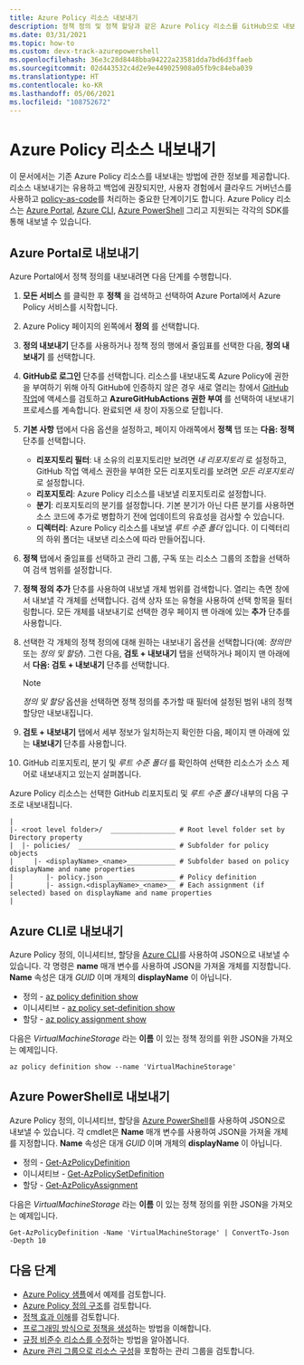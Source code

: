 ```yaml
---
title: Azure Policy 리소스 내보내기
description: 정책 정의 및 정책 할당과 같은 Azure Policy 리소스를 GitHub으로 내보내는 방법을 알아봅니다.
ms.date: 03/31/2021
ms.topic: how-to
ms.custom: devx-track-azurepowershell
ms.openlocfilehash: 36e3c28d8448bba94222a23581dda7bd6d3ffaeb
ms.sourcegitcommit: 02d443532c4d2e9e449025908a05fb9c84eba039
ms.translationtype: HT
ms.contentlocale: ko-KR
ms.lasthandoff: 05/06/2021
ms.locfileid: "108752672"
---
```

# <a name="export-azure-policy-resources"></a>Azure Policy 리소스 내보내기

이 문서에서는 기존 Azure Policy 리소스를 내보내는 방법에 관한 정보를 제공합니다. 리소스 내보내기는 유용하고 백업에 권장되지만, 사용자 경험에서 클라우드 거버넌스를 사용하고 [policy-as-code](../concepts/policy-as-code.md)를 처리하는 중요한 단계이기도 합니다. Azure Policy 리소스는 [Azure Portal](#export-with-azure-portal), [Azure CLI](#export-with-azure-cli), [Azure PowerShell](#export-with-azure-powershell) 그리고 지원되는 각각의 SDK를 통해 내보낼 수 있습니다.

## <a name="export-with-azure-portal"></a>Azure Portal로 내보내기

Azure Portal에서 정책 정의를 내보내려면 다음 단계를 수행합니다.

1. **모든 서비스** 를 클릭한 후 **정책** 을 검색하고 선택하여 Azure Portal에서 Azure Policy 서비스를 시작합니다.

1. Azure Policy 페이지의 왼쪽에서 **정의** 를 선택합니다.

1. **정의 내보내기** 단추를 사용하거나 정책 정의 행에서 줄임표를 선택한 다음, **정의 내보내기** 를 선택합니다.

1. **GitHub로 로그인** 단추를 선택합니다. 리소스를 내보내도록 Azure Policy에 권한을 부여하기 위해 아직 GitHub에 인증하지 않은 경우 새로 열리는 창에서 [GitHub 작업](https://github.com/features/actions)에 액세스를 검토하고 **AzureGitHubActions 권한 부여** 를 선택하여 내보내기 프로세스를 계속합니다. 완료되면 새 창이 자동으로 닫힙니다.

1. **기본 사항** 탭에서 다음 옵션을 설정하고, 페이지 아래쪽에서 **정책** 탭 또는 **다음: 정책** 단추를 선택합니다.

   - **리포지토리 필터**: 내 소유의 리포지토리만 보려면 _내 리포지토리_ 로 설정하고, GitHub 작업 액세스 권한을 부여한 모든 리포지토리를 보려면 _모든 리포지토리_ 로 설정합니다.
   - **리포지토리**: Azure Policy 리소스를 내보낼 리포지토리로 설정합니다.
   - **분기**: 리포지토리의 분기를 설정합니다. 기본 분기가 아닌 다른 분기를 사용하면 소스 코드에 추가로 병합하기 전에 업데이트의 유효성을 검사할 수 있습니다.
   - **디렉터리**: Azure Policy 리소스를 내보낼 _루트 수준 폴더_ 입니다. 이 디렉터리의 하위 폴더는 내보낸 리소스에 따라 만들어집니다.

1. **정책** 탭에서 줄임표를 선택하고 관리 그룹, 구독 또는 리소스 그룹의 조합을 선택하여 검색 범위를 설정합니다.

1. **정책 정의 추가** 단추를 사용하여 내보낼 개체 범위를 검색합니다. 열리는 측면 창에서 내보낼 각 개체를 선택합니다. 검색 상자 또는 유형을 사용하여 선택 항목을 필터링합니다. 모든 개체를 내보내기로 선택한 경우 페이지 맨 아래에 있는 **추가** 단추를 사용합니다.

1. 선택한 각 개체의 정책 정의에 대해 원하는 내보내기 옵션을 선택합니다(예: _정의만_ 또는 _정의 및 할당_). 그런 다음, **검토 + 내보내기** 탭을 선택하거나 페이지 맨 아래에서 **다음: 검토 + 내보내기** 단추를 선택합니다.

   > [!NOTE]
   > _정의 및 할당_ 옵션을 선택하면 정책 정의를 추가할 때 필터에 설정된 범위 내의 정책 할당만 내보내집니다.

1. **검토 + 내보내기** 탭에서 세부 정보가 일치하는지 확인한 다음, 페이지 맨 아래에 있는 **내보내기** 단추를 사용합니다.

1. GitHub 리포지토리, 분기 및 _루트 수준 폴더_ 를 확인하여 선택한 리소스가 소스 제어로 내보내지고 있는지 살펴봅니다.

Azure Policy 리소스는 선택한 GitHub 리포지토리 및 _루트 수준 폴더_ 내부의 다음 구조로 내보내집니다.

```text
|
|- <root level folder>/  ________________ # Root level folder set by Directory property
|  |- policies/  ________________________ # Subfolder for policy objects
|     |- <displayName>_<name>____________ # Subfolder based on policy displayName and name properties
|        |- policy.json _________________ # Policy definition
|        |- assign.<displayName>_<name>__ # Each assignment (if selected) based on displayName and name properties
|
```

## <a name="export-with-azure-cli"></a>Azure CLI로 내보내기

Azure Policy 정의, 이니셔티브, 할당을 [Azure CLI](/cli/azure/install-azure-cli)를 사용하여 JSON으로 내보낼 수 있습니다. 각 명령은 **name** 매개 변수를 사용하여 JSON을 가져올 개체를 지정합니다. **Name** 속성은 대개 _GUID_ 이며 개체의 **displayName** 이 아닙니다.

- 정의 - [az policy definition show](/cli/azure/policy/definition#az_policy_definition_show)
- 이니셔티브 - [az policy set-definition show](/cli/azure/policy/set-definition#az_policy_set_definition_show)
- 할당 - [az policy assignment show](/cli/azure/policy/assignment#az_policy_assignment_show)

다음은 _VirtualMachineStorage_ 라는 **이름** 이 있는 정책 정의를 위한 JSON을 가져오는 예제입니다.

```azurecli-interactive
az policy definition show --name 'VirtualMachineStorage'
```

## <a name="export-with-azure-powershell"></a>Azure PowerShell로 내보내기

Azure Policy 정의, 이니셔티브, 할당을 [Azure PowerShell](/powershell/azure/)를 사용하여 JSON으로 내보낼 수 있습니다. 각 cmdlet은 **Name** 매개 변수를 사용하여 JSON을 가져올 개체를 지정합니다. **Name** 속성은 대개 _GUID_ 이며 개체의 **displayName** 이 아닙니다.

- 정의 - [Get-AzPolicyDefinition](/powershell/module/az.resources/get-azpolicydefinition)
- 이니셔티브 - [Get-AzPolicySetDefinition](/powershell/module/az.resources/get-azpolicysetdefinition)
- 할당 - [Get-AzPolicyAssignment](/powershell/module/az.resources/get-azpolicyassignment)

다음은 _VirtualMachineStorage_ 라는 **이름** 이 있는 정책 정의를 위한 JSON을 가져오는 예제입니다.

```azurepowershell-interactive
Get-AzPolicyDefinition -Name 'VirtualMachineStorage' | ConvertTo-Json -Depth 10
```

## <a name="next-steps"></a>다음 단계

- [Azure Policy 샘플](../samples/index.md)에서 예제를 검토합니다.
- [Azure Policy 정의 구조](../concepts/definition-structure.md)를 검토합니다.
- [정책 효과 이해](../concepts/effects.md)를 검토합니다.
- [프로그래밍 방식으로 정책을 생성](programmatically-create.md)하는 방법을 이해합니다.
- [규정 비준수 리소스를 수정](remediate-resources.md)하는 방법을 알아봅니다.
- [Azure 관리 그룹으로 리소스 구성](../../management-groups/overview.md)을 포함하는 관리 그룹을 검토합니다.
